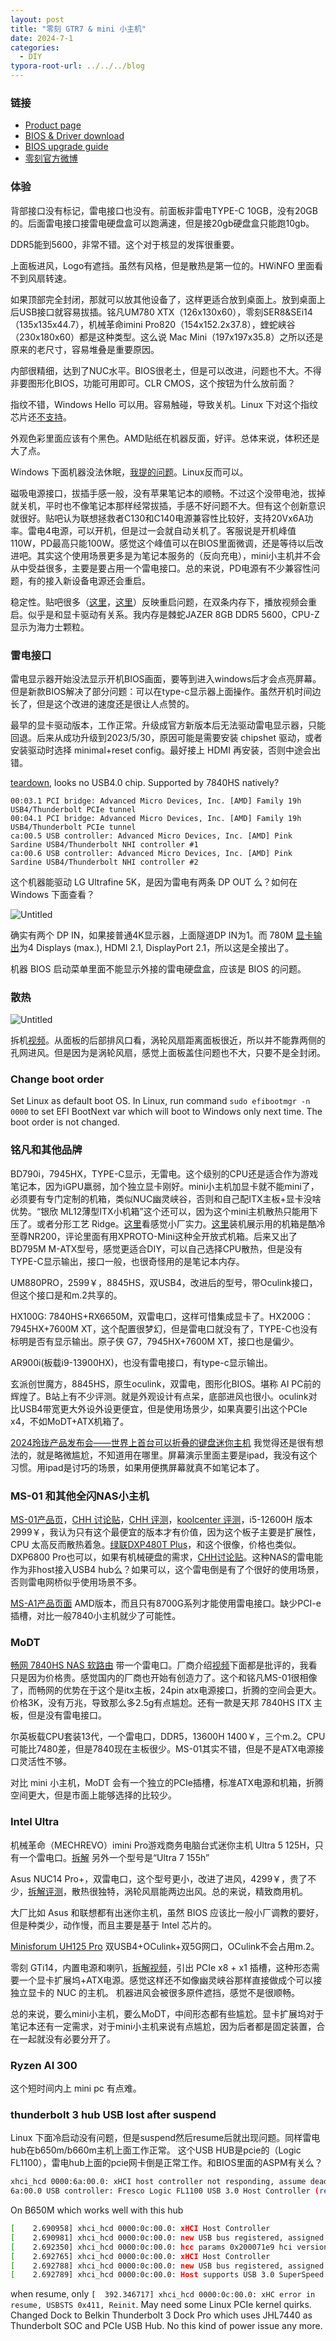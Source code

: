 ```yaml
---
layout: post
title: "零刻 GTR7 & mini 小主机"
date: 2024-7-1
categories:
  - DIY
typora-root-url: ../../../blog
---
```


### 链接

* [Product page](https://www.bee-link.com.cn/catalog/product/index?id=808)
* [BIOS & Driver download](https://www.bee-link.com.cn/cms/support/driverhardware)
* [BIOS upgrade guide](https://www.wolai.com/meiss/76fqibfv2v7iN8wAnfWLZ4)
* [零刻官方微博](https://weibo.com/u/7319305762)

### 体验

背部接口没有标记，雷电接口也没有。前面板非雷电TYPE-C 10GB，没有20GB的。后面雷电接口接雷电硬盘盒可以跑满速，但是接20gb硬盘盒只能跑10gb。

DDR5能到5600，非常不错。这个对于核显的发挥很重要。

上面板进风，Logo有遮挡。虽然有风格，但是散热是第一位的。HWiNFO 里面看不到风扇转速。

如果顶部完全封闭，那就可以放其他设备了，这样更适合放到桌面上。放到桌面上后USB接口就容易拔插。铭凡UM780 XTX（126x130x60），零刻SER8&SEi14（135x135x44.7），机械革命imini Pro820（154x152.2x37.8），蝰蛇峡谷（230x180x60）都是这种类型。这么说 Mac Mini（197x197x35.8）之所以还是原来的老尺寸，容易堆叠是重要原因。

内部很精细，达到了NUC水平。BIOS很老土，但是可以改进，问题也不大。不得非要图形化BIOS，功能可用即可。CLR CMOS，这个按钮为什么放前面？

指纹不错，Windows Hello 可以用。容易触碰，导致关机。Linux 下对这个指纹芯片还[不支持](https://linux-hardware.org/?id=usb:1c7a-0577)。

外观色彩里面应该有个黑色。AMD贴纸在机器反面，好评。总体来说，体积还是大了点。

Windows 下面机器没法休眠，[我提的问题](https://tieba.baidu.com/p/8604777597)。Linux反而可以。

磁吸电源接口，拔插手感一般，没有苹果笔记本的顺畅。不过这个没带电池，拔掉就关机，平时也不像笔记本那样经常拔插，手感不好问题不大。但有这个创新意识就很好。贴吧认为联想拯救者C130和C140电源兼容性比较好，支持20Vx6A功率。雷电4电源，可以开机，但是过一会就自动关机了。客服说是开机峰值110W，PD最高只能100W。感觉这个峰值可以在BIOS里面微调，还是等待以后改进吧。其实这个使用场景更多是为笔记本服务的（反向充电），mini小主机并不会从中受益很多，主要是要占用一个雷电接口。总的来说，PD电源有不少兼容性问题，有的接入新设备电源还会重启。

稳定性。贴吧很多（[这里](https://tieba.baidu.com/p/8506044648)，[这里](https://tieba.baidu.com/p/8530868595)）反映重启问题，在双条内存下，播放视频会重启。似乎是和显卡驱动有关系。我内存是棘蛇JAZER 8GB DDR5 5600，CPU-Z显示为海力士颗粒。

### 雷电接口

雷电显示器开始没法显示开机BIOS画面，要等到进入windows后才会点亮屏幕。但是新款BIOS解决了部分问题：可以在type-c显示器上面操作。虽然开机时间边长了，但是这个改进的速度还是很让人点赞的。

最早的显卡驱动版本，工作正常。升级成官方新版本后无法驱动雷电显示器，只能回退。后来从成功升级到2023/5/30，原因可能是需要安装 chipshet 驱动，或者安装驱动时选择 minimal+reset config。最好接上 HDMI 再安装，否则中途会出错。

[teardown](https://www.zhihu.com/tardis/zm/art/636603672?source_id=1003), looks no USB4.0 chip. Supported by 7840HS natively?

```
00:03.1 PCI bridge: Advanced Micro Devices, Inc. [AMD] Family 19h USB4/Thunderbolt PCIe tunnel
00:04.1 PCI bridge: Advanced Micro Devices, Inc. [AMD] Family 19h USB4/Thunderbolt PCIe tunnel
ca:00.5 USB controller: Advanced Micro Devices, Inc. [AMD] Pink Sardine USB4/Thunderbolt NHI controller #1
ca:00.6 USB controller: Advanced Micro Devices, Inc. [AMD] Pink Sardine USB4/Thunderbolt NHI controller #2
```

这个机器能驱动 LG Ultrafine 5K，是因为雷电有两条 DP OUT 么？如何在 Windows 下面查看？

![Untitled](/images/2024/bee-link-GTR7/Untitled.png)

确实有两个 DP IN，如果接普通4K显示器，上面隧道DP IN为1。而 780M [显卡输出](https://www.notebookcheck.net/AMD-Radeon-780M-GPU-Benchmarks-and-Specs.680539.0.html)为4 Displays (max.), HDMI 2.1, DisplayPort 2.1，所以这是全接出了。

机器 BIOS 启动菜单里面不能显示外接的雷电硬盘盒，应该是 BIOS 的问题。

### 散热

![Untitled](/images/2024/bee-link-GTR7/Untitled%201.png)

拆机[视频](https://post.smzdm.com/talk/p/a305x3m7/)。从面板的后部排风口看，涡轮风扇距离面板很近，所以并不能靠两侧的孔网进风。但是因为是涡轮风扇，感觉上面板盖住问题也不大，只要不是全封闭。

### Change boot order

Set Linux as default boot OS. In Linux, run command `sudo efibootmgr -n 0000` to set EFI BootNext var which will boot to Windows only next time. The boot order is not changed.

### 铭凡和其他品牌

BD790i，7945HX，TYPE-C显示，无雷电。这个级别的CPU还是适合作为游戏笔记本，因为iGPU羸弱，加个独立显卡刚好。mini小主机加显卡就不能mini了，必须要有专门定制的机箱，类似NUC幽灵峡谷，否则和自己配ITX主板+显卡没啥优势。“银欣 ML12薄型ITX小机箱”这个还可以，因为这个mini主机散热只能用下压了。或者分形工艺 Ridge。[这里](https://www.chiphell.com/thread-2597430-1-1.html)看感觉小厂实力。[这里](https://minisforum.hk/products/bd770i)装机展示用的机箱是酷冷至尊NR200，评论里面有用XPROTO-Mini这种全开放式机箱。后来又出了BD795M M-ATX型号，感觉更适合DIY，可以自己选择CPU散热，但是没有TYPE-C显示输出，接口一般，也很奇怪用的是笔记本内存。

UM880PRO，2599￥，8845HS，双USB4，改进后的型号，带Oculink接口，但这个接口是和m.2共享的。

HX100G: 7840HS+RX6650M，双雷电口，这样可惜集成显卡了。HX200G：7945HX+7600M XT，这个配置很梦幻，但是雷电口就没有了，TYPE-C也没有标明是否有显示输出。原子侠 G7，7945HX+7600M XT，接口也是偏少。

AR900i(板载i9-13900HX)，也没有雷电接口，有type-c显示输出。

玄派创世魔方，8845HS，原生oculink，双雷电，图形化BIOS。堪称 AI PC前的辉煌了。B站上有不少评测。就是外观设计有点呆，底部进风也很小。oculink对比USB4带宽更大外设外设更便宜，但是使用场景少，如果真要引出这个PCIe x4，不如MoDT+ATX机箱了。

[2024玲珑产品发布会——世界上首台可以折叠的键盘迷你主机](https://www.bilibili.com/video/av1355874224) 我觉得还是很有想法的，就是略微尴尬，不知道用在哪里。屏幕演示里面主要是ipad，我没有这个习惯。用ipad是讨巧的场景，如果用便携屏幕就真不如笔记本了。

### MS-01 和其他全闪NAS小主机

[MS-01产品页](https://minisforum.hk/products/ms01)，[CHH 讨论贴](https://www.chiphell.com/thread-2542008-1-1.html)，[CHH 评测](https://www.chiphell.com/thread-2571531-1-1.htm)，[koolcenter 评测](https://www.koolcenter.com/posts/465)，i5-12600H 版本 2999￥，我认为只有这个最便宜的版本才有价值，因为这个板子主要是扩展性，CPU 太高反而散热着急。[绿联DXP480T Plus](https://www.ugnas.com/products-detail/id-33.html)，和这个很像，价格也类似。DXP6800 Pro也可以，如果有机械硬盘的需求，[CHH讨论贴](https://www.chiphell.com/forum.php?mod=redirect&goto=findpost&ptid=2607738&pid=55008203)。这种NAS的雷电能作为非host接入USB4 hub么？如果可以，这个雷电倒是有了个很好的使用场景，否则雷电网桥似乎使用场景不多。

[MS-A1产品页面](https://minisforum.hk/products/minisforum-ms-a1) AMD版本，而且只有8700G系列才能使用雷电接口。缺少PCI-e插槽，对比一般7840小主机就少了可能性。

### MoDT

[畅网 7840HS NAS 软路由](https://www.changwang.com/product.html?id=49) 带一个雷电口。厂商介绍[视频](https://www.bilibili.com/video/BV18v421i7Yq/)下面都是批评的，我看只是因为价格贵。感觉国内的厂商也开始有创造力了。这个和铭凡MS-01很相像了，而畅网的优势在于这个是itx主板，24pin atx电源接口，折腾的空间会更大。价格3K，没有万兆，导致那么多2.5g有点尴尬。还有一款是天邦 7840HS ITX 主板，但是没有雷电接口。

尔英板载CPU套装13代，一个雷电口，DDR5，13600H 1400￥，三个m.2。CPU可能比7480差，但是7840现在主板很少。MS-01其实不错，但是不是ATX电源接口灵活性不够。

对比 mini 小主机，MoDT 会有一个独立的PCIe插槽，标准ATX电源和机箱，折腾空间更大，但是市面上能够选择的比较少。

### Intel Ultra

机械革命（MECHREVO）imini Pro游戏商务电脑台式迷你主机 Ultra 5 125H，只有一个雷电口。[拆解](https://post.smzdm.com/p/apml0ke7/) 另外一个型号是“Ultra 7 155h”

Asus NUC14 Pro+，双雷电口，这个型号更小，改进了进风，4299￥，贵了不少，[拆解评测](https://www.chiphell.com/thread-2611878-1-1.html)，散热很独特，涡轮风扇能两边出风。总的来说，精致商用机。

大厂比如 Asus 和联想都有出迷你主机，虽然 BIOS 应该比一般小厂调教的要好，但是种类少，动作慢，而且主要是基于 Intel 芯片的。

[Minisforum UH125 Pro](https://minisforum.hk/products/minisforum-uh125-pro) 双USB4+OCulink+双5G网口，OCulink不会占用m.2。

零刻 GTi14，内置电源和喇叭，[拆解视频](https://www.bilibili.com/video/BV1fr421T7Lx)，引出 PCIe x8 + x1 插槽，这种形态需要一个显卡扩展坞+ATX电源。感觉这样还不如像幽灵峡谷那样直接做成个可以接独立显卡的 NUC 的主机。
机器进风会被很多原件遮挡，感觉不是很顺畅。

总的来说，要么mini小主机，要么MoDT，中间形态都有些尴尬。显卡扩展坞对于笔记本还有一定需求，对于mini小主机来说有点尴尬，因为后者都是固定装置，合在一起就没有必要分开了。

### Ryzen AI 300

这个短时间内上 mini pc 有点难。

### thunderbolt 3 hub USB lost after suspend

Linux 下面冷启动没有问题，但是suspend然后resume后就出现问题。同样雷电hub在b650m/b660m主机上面工作正常。
这个USB HUB是pcie的（Logic FL1100），雷电hub上面的pcie网卡倒是正常工作。和BIOS里面的ASPM有关么？

```bash
xhci_hcd 0000:6a:00.0: xHCI host controller not responding, assume dead
6a:00.0 USB controller: Fresco Logic FL1100 USB 3.0 Host Controller (rev 10)
```

On B650M which works well with this hub

```bash
[    2.690958] xhci_hcd 0000:0c:00.0: xHCI Host Controller
[    2.690981] xhci_hcd 0000:0c:00.0: new USB bus registered, assigned bus number 1
[    2.692350] xhci_hcd 0000:0c:00.0: hcc params 0x200071e9 hci version 0x100 quirks 0x0000000000000410
[    2.692765] xhci_hcd 0000:0c:00.0: xHCI Host Controller
[    2.692788] xhci_hcd 0000:0c:00.0: new USB bus registered, assigned bus number 2
[    2.692789] xhci_hcd 0000:0c:00.0: Host supports USB 3.0 SuperSpeed
```

when resume, only `[  392.346717] xhci_hcd 0000:0c:00.0: xHC error in resume, USBSTS 0x411, Reinit`. May need some Linux PCIe kernel quirks.
Changed Dock to Belkin Thunderbolt 3 Dock Pro which uses JHL7440 as Thunderbolt SOC and PCIe USB Hub. No this kind of power issue any more.
